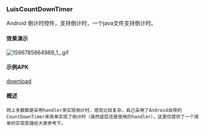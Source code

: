 ### LuisCountDownTimer  

Android 倒计时控件，支持倒计时，一个java文件支持倒计时。
  
#### 效果演示
![1596785864989_1_.gif](https://i.loli.net/2020/08/07/bI96nuqhxSUcmzY.gif)  
  
#### 示例APK   
[download](https://github.com/gongluis/luiscountdowntimer/master/app-debug.apk)

#### 概述  
````
网上多数都是采用handler来实现倒计时，感觉比较复杂，自己采用了Android自带的CountDownTimer来简单实现了倒计时（虽然底层还是使用的handler），这里仅提供了一个简单的实现思路给大家参考下。
````

